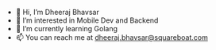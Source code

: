 - 👋 Hi, I’m Dheeraj Bhavsar
- 👀 I’m interested in Mobile Dev and Backend
- 🌱 I’m currently learning Golang
- 📫 You can reach me at dheeraj.bhavsar@squareboat.com

<!---
d-at-squareboat/d-at-squareboat is a ✨ special ✨ repository because its `README.md` (this file) appears on your GitHub profile.
You can click the Preview link to take a look at your changes.
--->
